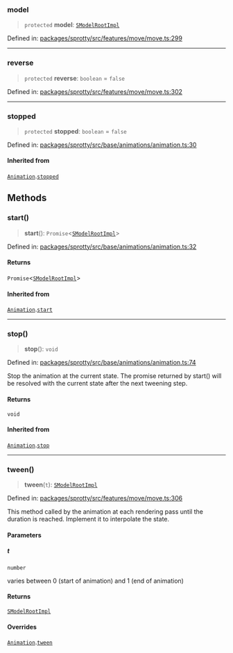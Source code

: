 
### model

> `protected` **model**: [`SModelRootImpl`](../Class.SModelRootImpl)

Defined in: [packages/sprotty/src/features/move/move.ts:299](https://github.com/eclipse-sprotty/sprotty/blob/f9b2433481cc27a1ac0c92d525a92039ae7f6c76/packages/sprotty/src/features/move/move.ts#L299)

***

### reverse

> `protected` **reverse**: `boolean` = `false`

Defined in: [packages/sprotty/src/features/move/move.ts:302](https://github.com/eclipse-sprotty/sprotty/blob/f9b2433481cc27a1ac0c92d525a92039ae7f6c76/packages/sprotty/src/features/move/move.ts#L302)

***

### stopped

> `protected` **stopped**: `boolean` = `false`

Defined in: [packages/sprotty/src/base/animations/animation.ts:30](https://github.com/eclipse-sprotty/sprotty/blob/f9b2433481cc27a1ac0c92d525a92039ae7f6c76/packages/sprotty/src/base/animations/animation.ts#L30)

#### Inherited from

[`Animation`](../Class.Animation).[`stopped`](../Class.Animation.md#stopped)

## Methods

### start()

> **start**(): `Promise`\<[`SModelRootImpl`](../Class.SModelRootImpl)\>

Defined in: [packages/sprotty/src/base/animations/animation.ts:32](https://github.com/eclipse-sprotty/sprotty/blob/f9b2433481cc27a1ac0c92d525a92039ae7f6c76/packages/sprotty/src/base/animations/animation.ts#L32)

#### Returns

`Promise`\<[`SModelRootImpl`](../Class.SModelRootImpl)\>

#### Inherited from

[`Animation`](../Class.Animation).[`start`](../Class.Animation.md#start)

***

### stop()

> **stop**(): `void`

Defined in: [packages/sprotty/src/base/animations/animation.ts:74](https://github.com/eclipse-sprotty/sprotty/blob/f9b2433481cc27a1ac0c92d525a92039ae7f6c76/packages/sprotty/src/base/animations/animation.ts#L74)

Stop the animation at the current state.
The promise returned by start() will be resolved with the current state after the next tweening step.

#### Returns

`void`

#### Inherited from

[`Animation`](../Class.Animation).[`stop`](../Class.Animation.md#stop)

***

### tween()

> **tween**(`t`): [`SModelRootImpl`](../Class.SModelRootImpl)

Defined in: [packages/sprotty/src/features/move/move.ts:306](https://github.com/eclipse-sprotty/sprotty/blob/f9b2433481cc27a1ac0c92d525a92039ae7f6c76/packages/sprotty/src/features/move/move.ts#L306)

This method called by the animation at each rendering pass until
the duration is reached. Implement it to interpolate the state.

#### Parameters

##### t

`number`

varies between 0 (start of animation) and 1 (end of animation)

#### Returns

[`SModelRootImpl`](../Class.SModelRootImpl)

#### Overrides

[`Animation`](../Class.Animation).[`tween`](../Class.Animation.md#tween)
